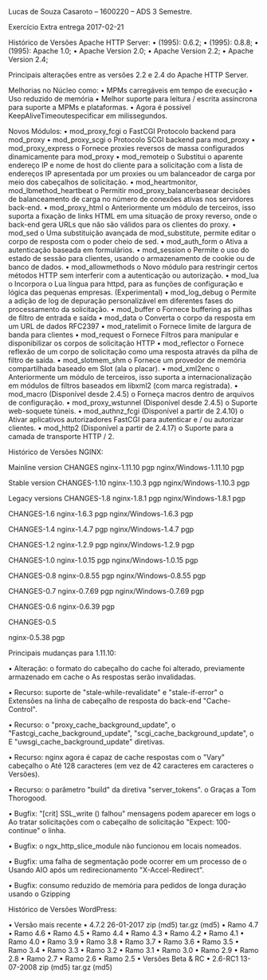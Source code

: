Lucas de Souza Casaroto – 1600220 – ADS 3 Semestre.

Exercício Extra entrega 2017-02-21

Histórico de Versões Apache HTTP Server:
•	(1995): 0.6.2;
•	(1995): 0.8.8;
•	(1995): Apache 1.0;
•	Apache Version 2.0;
•	Apache Version 2.2;
•	Apache Version 2.4;

Principais alterações entre as versões 2.2 e 2.4 do Apache HTTP Server.

Melhorias no Núcleo como:
•	MPMs carregáveis em tempo de execução
•	Uso reduzido de memória
•	Melhor suporte para leitura / escrita assíncrona para suporte a MPMs e plataformas.
•	Agora é possível KeepAliveTimeoutespecificar em milissegundos.

Novos Módulos:
•	mod_proxy_fcgi
o	FastCGI Protocolo backend para mod_proxy
•	mod_proxy_scgi
o	Protocolo SCGI backend para mod_proxy
•	mod_proxy_express
o	Fornece proxies reversos de massa configurados dinamicamente para mod_proxy
•	mod_remoteip
o	Substitui o aparente endereço IP e nome de host do cliente para a solicitação com a lista de endereços IP apresentada por um proxies ou um balanceador de carga por meio dos cabeçalhos de solicitação.
•	mod_heartmonitor, mod_lbmethod_heartbeat
o	Permitir mod_proxy_balancerbasear decisões de balanceamento de carga no número de conexões ativas nos servidores back-end.
•	mod_proxy_html
o	Anteriormente um módulo de terceiros, isso suporta a fixação de links HTML em uma situação de proxy reverso, onde o back-end gera URLs que não são válidos para os clientes do proxy.
•	mod_sed
o	Uma substituição avançada de mod_substitute, permite editar o corpo de resposta com o poder cheio de sed.
•	mod_auth_form
o	Ativa a autenticação baseada em formulários.
•	mod_session
o	Permite o uso do estado de sessão para clientes, usando o armazenamento de cookie ou de banco de dados.
•	mod_allowmethods
o	Novo módulo para restringir certos métodos HTTP sem interferir com a autenticação ou autorização.
•	mod_lua
o	Incorpora o Lua língua para httpd, para as funções de configuração e lógica das pequenas empresas. (Experimental)
•	mod_log_debug
o	Permite a adição de log de depuração personalizável em diferentes fases do processamento da solicitação.
•	mod_buffer
o	Fornece buffering as pilhas de filtro de entrada e saída
•	mod_data
o	Converta o corpo da resposta em um URL de dados RFC2397
•	mod_ratelimit
o	Fornece limite de largura de banda para clientes
•	mod_request
o	Fornece Filtros para manipular e disponibilizar os corpos de solicitação HTTP
•	mod_reflector
o	Fornece reflexão de um corpo de solicitação como uma resposta através da pilha de filtro de saída.
•	mod_slotmem_shm
o	Fornece um provedor de memória compartilhada baseado em Slot (ala o placar).
•	mod_xml2enc
o	Anteriormente um módulo de terceiros, isso suporta a internacionalização em módulos de filtros baseados em libxml2 (com marca registrada).
•	mod_macro (Disponível desde 2.4.5)
o	Forneça macros dentro de arquivos de configuração.
•	mod_proxy_wstunnel (Disponível desde 2.4.5)
o	Suporte web-soquete túneis.
•	mod_authnz_fcgi (Disponível a partir de 2.4.10)
o	Ativar aplicativos autorizadores FastCGI para autenticar e / ou autorizar clientes.
•	mod_http2 (Disponível a partir de 2.4.17)
o	Suporte para a camada de transporte HTTP / 2.


Histórico de Versões NGINX:

Mainline version
CHANGES
nginx-1.11.10  pgp
nginx/Windows-1.11.10  pgp

Stable version
CHANGES-1.10
nginx-1.10.3  pgp
nginx/Windows-1.10.3  pgp

Legacy versions
CHANGES-1.8
nginx-1.8.1  pgp
nginx/Windows-1.8.1  pgp

CHANGES-1.6
nginx-1.6.3  pgp
nginx/Windows-1.6.3  pgp

CHANGES-1.4
nginx-1.4.7  pgp
nginx/Windows-1.4.7  pgp

CHANGES-1.2
nginx-1.2.9  pgp
nginx/Windows-1.2.9  pgp

CHANGES-1.0
nginx-1.0.15  pgp
nginx/Windows-1.0.15  pgp

CHANGES-0.8
nginx-0.8.55  pgp
nginx/Windows-0.8.55  pgp

CHANGES-0.7
nginx-0.7.69  pgp
nginx/Windows-0.7.69  pgp

CHANGES-0.6
nginx-0.6.39  pgp

CHANGES-0.5


nginx-0.5.38  pgp


Principais mudanças para 1.11.10:

•	Alteração: o formato do cabeçalho do cache foi alterado, previamente armazenado em cache
o	As respostas serão invalidadas.

•	Recurso: suporte de "stale-while-revalidate" e "stale-if-error"
o	Extensões na linha de cabeçalho de resposta do back-end "Cache-Control".

•	Recurso: o "proxy_cache_background_update",
o	"Fastcgi_cache_background_update", "scgi_cache_background_update",
o	E "uwsgi_cache_background_update" diretivas.

•	Recurso: nginx agora é capaz de cache respostas com o "Vary" cabeçalho
o	Até 128 caracteres (em vez de 42 caracteres em caracteres
o	Versões).

•	Recurso: o parâmetro "build" da diretiva "server_tokens".
o	Graças a Tom Thorogood.

•	Bugfix: "[crit] SSL_write () falhou" mensagens podem aparecer em logs
o	Ao tratar solicitações com o cabeçalho de solicitação "Expect: 100-continue"
o	linha.

•	Bugfix: o ngx_http_slice_module não funcionou em locais nomeados.

•	Bugfix: uma falha de segmentação pode ocorrer em um processo de
o	Usando AIO após um redirecionamento "X-Accel-Redirect".

•	Bugfix: consumo reduzido de memória para pedidos de longa duração usando
o	Gzipping


Histórico de Versões WordPress:

•	Versão mais recente
•	4.7.2	26-01-2017	zip (md5)	tar.gz (md5)
•	Ramo 4.7
•	Ramo 4.6
•	Ramo 4.5
•	Ramo 4.4
•	Ramo 4.3
•	Ramo 4.2
•	Ramo 4.1
•	Ramo 4.0
•	Ramo 3.9
•	Ramo 3.8
•	Ramo 3.7
•	Ramo 3.6
•	Ramo 3.5
•	Ramo 3.4
•	Ramo 3.3
•	Ramo 3.2
•	Ramo 3.1
•	Ramo 3.0
•	Ramo 2.9
•	Ramo 2.8
•	Ramo 2.7
•	Ramo 2.6
•	Ramo 2.5
•	Versões Beta & RC
•	2.6-RC1	13-07-2008	zip (md5)	tar.gz (md5)
